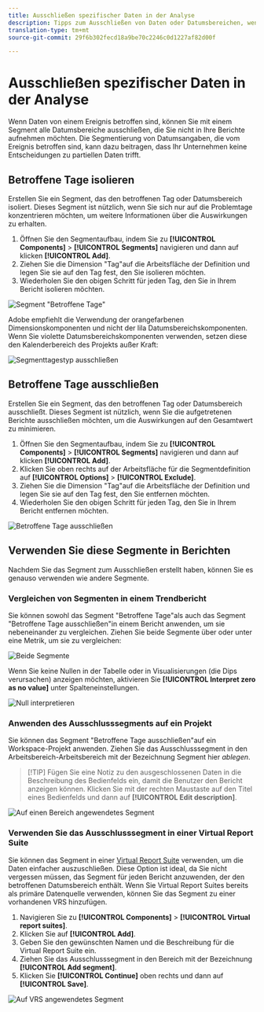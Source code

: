 ```yaml
---
title: Ausschließen spezifischer Daten in der Analyse
description: Tipps zum Ausschließen von Daten oder Datumsbereichen, wenn Sie sie nicht in Berichte aufnehmen möchten.
translation-type: tm+mt
source-git-commit: 29f6b302fecd18a9be70c2246c0d1227af82d00f

---
```



# Ausschließen spezifischer Daten in der Analyse

Wenn Daten von einem Ereignis [](/help/technotes/event-impacted.md)betroffen sind, können Sie mit einem Segment alle Datumsbereiche ausschließen, die Sie nicht in Ihre Berichte aufnehmen möchten. Die Segmentierung von Datumsangaben, die vom Ereignis betroffen sind, kann dazu beitragen, dass Ihr Unternehmen keine Entscheidungen zu partiellen Daten trifft.

## Betroffene Tage isolieren

Erstellen Sie ein Segment, das den betroffenen Tag oder Datumsbereich isoliert. Dieses Segment ist nützlich, wenn Sie sich nur auf die Problemtage konzentrieren möchten, um weitere Informationen über die Auswirkungen zu erhalten.

1. Öffnen Sie den Segmentaufbau, indem Sie zu **[!UICONTROL Components]** > **[!UICONTROL Segments]** navigieren und dann auf klicken **[!UICONTROL Add]**.
2. Ziehen Sie die Dimension &quot;Tag&quot;auf die Arbeitsfläche der Definition und legen Sie sie auf den Tag fest, den Sie isolieren möchten.
3. Wiederholen Sie den obigen Schritt für jeden Tag, den Sie in Ihrem Bericht isolieren möchten.

![Segment &quot;Betroffene Tage&quot;](../assets/affected_days.jpg)

Adobe empfiehlt die Verwendung der orangefarbenen Dimensionskomponenten und nicht der lila Datumsbereichskomponenten. Wenn Sie violette Datumsbereichskomponenten verwenden, setzen diese den Kalenderbereich des Projekts außer Kraft:

![Segmenttagestyp ausschließen](../assets/exclude_segment_day_type.jpg)

## Betroffene Tage ausschließen

Erstellen Sie ein Segment, das den betroffenen Tag oder Datumsbereich ausschließt. Dieses Segment ist nützlich, wenn Sie die aufgetretenen Berichte ausschließen möchten, um die Auswirkungen auf den Gesamtwert zu minimieren.

1. Öffnen Sie den Segmentaufbau, indem Sie zu **[!UICONTROL Components]** > **[!UICONTROL Segments]** navigieren und dann auf klicken **[!UICONTROL Add]**.
2. Klicken Sie oben rechts auf der Arbeitsfläche für die Segmentdefinition auf **[!UICONTROL Options]** > **[!UICONTROL Exclude]**.
3. Ziehen Sie die Dimension &quot;Tag&quot;auf die Arbeitsfläche der Definition und legen Sie sie auf den Tag fest, den Sie entfernen möchten.
4. Wiederholen Sie den obigen Schritt für jeden Tag, den Sie in Ihrem Bericht entfernen möchten.

![Betroffene Tage ausschließen](../assets/exclude_affected_days.jpg)

## Verwenden Sie diese Segmente in Berichten

Nachdem Sie das Segment zum Ausschließen erstellt haben, können Sie es genauso verwenden wie andere Segmente.

### Vergleichen von Segmenten in einem Trendbericht

Sie können sowohl das Segment &quot;Betroffene Tage&quot;als auch das Segment &quot;Betroffene Tage ausschließen&quot;in einem Bericht anwenden, um sie nebeneinander zu vergleichen. Ziehen Sie beide Segmente über oder unter eine Metrik, um sie zu vergleichen:

![Beide Segmente](../assets/affected_and_exclude.png)

Wenn Sie keine Nullen in der Tabelle oder in Visualisierungen (die Dips verursachen) anzeigen möchten, aktivieren Sie **[!UICONTROL Interpret zero as no value]** unter Spalteneinstellungen.

![Null interpretieren](../assets/interpret_zero.jpg)

### Anwenden des Ausschlusssegments auf ein Projekt

Sie können das Segment &quot;Betroffene Tage ausschließen&quot;auf ein Workspace-Projekt anwenden. Ziehen Sie das Ausschlusssegment in den Arbeitsbereich-Arbeitsbereich mit der Bezeichnung Segment hier *ablegen*.

>[!TIP] Fügen Sie eine Notiz zu den ausgeschlossenen Daten in die Beschreibung des Bedienfelds ein, damit die Benutzer den Bericht anzeigen können. Klicken Sie mit der rechten Maustaste auf den Titel eines Bedienfelds und dann auf **[!UICONTROL Edit description]**.

![Auf einen Bereich angewendetes Segment](../assets/exclude_segment_panel.jpg)

### Verwenden Sie das Ausschlusssegment in einer Virtual Report Suite

Sie können das Segment in einer [Virtual Report Suite](../../vrs/vrs-about.md) verwenden, um die Daten einfacher auszuschließen. Diese Option ist ideal, da Sie nicht vergessen müssen, das Segment für jeden Bericht anzuwenden, der den betroffenen Datumsbereich enthält. Wenn Sie Virtual Report Suites bereits als primäre Datenquelle verwenden, können Sie das Segment zu einer vorhandenen VRS hinzufügen.

1. Navigieren Sie zu **[!UICONTROL Components]** > **[!UICONTROL Virtual report suites]**.
2. Klicken Sie auf **[!UICONTROL Add]**.
3. Geben Sie den gewünschten Namen und die Beschreibung für die Virtual Report Suite ein.
4. Ziehen Sie das Ausschlusssegment in den Bereich mit der Bezeichnung **[!UICONTROL Add segment]**.
5. Klicken Sie **[!UICONTROL Continue]** oben rechts und dann auf **[!UICONTROL Save]**.

![Auf VRS angewendetes Segment](../assets/exclude_segment_vrs.png)
